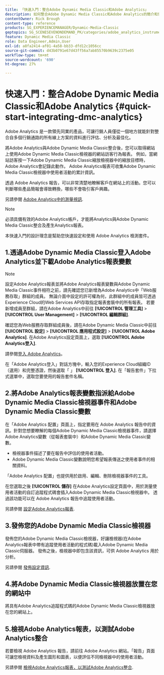 ```yaml
---
title: 「快速入門：整合Adobe Dynamic Media Classic和Adobe Analytics」
description: 如何整合Adobe Dynamic Media Classic和Adobe Analytics的簡介和快速入門，幫助您快速上手並執行。
contentOwner: Rick Brough
content-type: reference
products: SG_EXPERIENCEMANAGER/Dynamic-Media-Classic
geptopics: SG_SCENESEVENONDEMAND_PK/categories/adobe_analytics_instrumentation_kit
feature: Dynamic Media Classic
role: Data Engineer,Admin,User
exl-id: a8fa2414-af01-4a58-bb33-dfd12c1056cc
source-git-commit: d43b0791e67d43ff56a7ab85570b9639c2375e05
workflow-type: tm+mt
source-wordcount: '690'
ht-degree: 27%

---
```


# 快速入門：整合Adobe Dynamic Media Classic和Adobe Analytics {#quick-start-integrating-dmc-analytics}

Adobe Analytics 是一款領先同業的產品，可讓行銷人員僅從一個地方就能針對整合自多個行銷通路的所有線上方案的資料進行評估、分析及最佳化。

將Adobe Analytics與Adobe Dynamic Media Classic整合後，您可以取得網站上使用Adobe Dynamic Media Classic檢視器的網站訪客行為報表。 例如，當網站訪客按一下Adobe Dynamic Media Classic縮放檢視器中的縮放目標時，Adobe Analytics會記錄此動作。 Adobe Analytics報表可收集Adobe Dynamic Media Classic檢視器中使用者活動的累計資訊。

透過 Adobe Analytics 報告，可以非常清楚地瞭解客戶在網站上的活動。您可以判斷哪些產品簡報會導致轉換，哪些不會吸引客戶興趣。

另請參閱 [Adobe Analytics中的測量視訊](https://experienceleague.adobe.com/docs/media-analytics/using/media-overview.html).

>[!NOTE]
>
>必須具備有效的Adobe Analytics帳戶，才能將Analytics與Adobe Dynamic Media Classic整合及產生Analytics報表。

本快速入門的設計理念是幫助您快速設定和使用 Adobe Analytics 檢測套件。

## 1.透過Adobe Dynamic Media Classic登入Adobe Analytics並下載Adobe Analytics報表變數

>[!NOTE]
>
>設定Adobe Analytics報表並將Adobe Analytics報表變數與Adobe Dynamic Media Classic事件相符之前，請先確認您已新增為Adobe Analytics中「Web服務存取」群組的成員。 無論介面中設定的許可權為何，此群組中的成員皆可透過Experience Cloud的Web Services API存取指定報表套裝中的所有報表。 若要新增成員至群組，請在Adobe Analytics中前往 **[!UICONTROL 管理工具]** > **[!UICONTROL User Management]** > **[!UICONTROL 編輯群組]**.

確認您為Web服務存取群組成員後，請在Adobe Dynamic Media Classic中前往 **[!UICONTROL 設定]** > **[!UICONTROL 應用程式設定]** > **[!UICONTROL Adobe Analytics]**. 在Adobe Analytics設定頁面上，選取 **[!UICONTROL Adobe Analytics登入]**.

請參閱[登入 Adobe Analytics](log-analytics.md#log_in_to_adobe_analytics)。

在「Adobe Analytics登入」對話方塊中，輸入您的Experience Cloud組織ID （選用）和完整憑證，然後選取「 」 **[!UICONTROL 登入]**. 在「報告套件」下拉式選單中，選取您要使用的報告套件名稱。

## 2.將Adobe Analytics報表變數指派給Adobe Dynamic Media Classic檢視器事件和Adobe Dynamic Media Classic變數

在「Adobe Analytics 配置」頁面上，指定要用在 Adobe Analytics 報告中的資訊。針對您想要瞭解的每個Adobe Dynamic Media Classic檢視器事件，請選擇Adobe Analytics變數（從報表套裝中）和Adobe Dynamic Media Classic變數。

* 檢視器事件描述了要在報告中評估的使用者活動。
* Adobe Dynamic Media Classic變數說明您希望報表傳送之使用者事件的相關資料。

「Adobe Analytics 配置」也提供用於啟用、編輯、刪除檢視器事件的工具。

在您選取之後 **[!UICONTROL 儲存]** 在Adobe Analytics設定頁面中，用於測量使用者活動的自訂追蹤程式碼會插入Adobe Dynamic Media Classic檢視器中。 透過該功能可以在 Adobe Analytics 報告中追蹤使用者活動。

另請參閱 [設定Adobe Analytics報表](configuring-analytics-reports.md#configuring_adobe_analytics_reports).

## 3.發佈您的Adobe Dynamic Media Classic檢視器

發佈您的Adobe Dynamic Media Classic檢視器，好讓檢視器(在Adobe Analytics報表中帶有追蹤使用者活動的程式碼)載入Adobe Dynamic Media Classic伺服器。 發佈之後，檢視器中即包含該資訊，可供 Adobe Analytics 用於分析。

另請參閱 [發佈設定資訊](publishing-analytics-configuration-information.md#publishing_adobe_analytics_configuration_information).

## 4.將Adobe Dynamic Media Classic檢視器放置在您的網站中

將具有Adobe Analytics追蹤程式碼的Adobe Dynamic Media Classic檢視器放在您的網站上。

## 5.檢視Adobe Analytics報表，以測試Adobe Analytics整合

若要檢視 Adobe Analytics 報告，請前往 Adobe Analytics 網站。「報告」頁面可讓您檢視資料及產生圖形和圖表，以便評估不同檢視器中的使用者活動。

另請參閱 [檢視Adobe Analytics報表，以測試Adobe Analytics整合](testing-integration-viewing-analytics-report.md#testing_the_integration_by_viewing_an_adobe_analytics_report).

